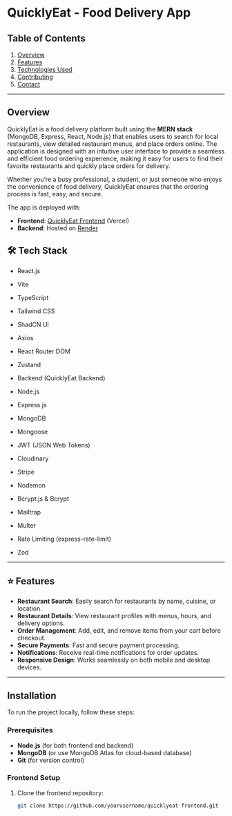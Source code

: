 # QuicklyEat - Food Delivery App

## Table of Contents

1. [Overview](#overview)
2. [Features](#features)
5. [Technologies Used](#technologies-used)
6. [Contributing](#contributing)
8. [Contact](#contact)

---

## Overview

QuicklyEat is a food delivery platform built using the **MERN stack** (MongoDB, Express, React, Node.js) that enables users to search for local restaurants, view detailed restaurant menus, and place orders online. The application is designed with an intuitive user interface to provide a seamless and efficient food ordering experience, making it easy for users to find their favorite restaurants and quickly place orders for delivery.

Whether you’re a busy professional, a student, or just someone who enjoys the convenience of food delivery, QuicklyEat ensures that the ordering process is fast, easy, and secure.

The app is deployed with:
- **Frontend**: [QuicklyEat Frontend](https://quickly-eat-frontend-deploy.vercel.app/) (Vercel)
- **Backend**: Hosted on [Render](https://render.com/)

## 🛠️ Tech Stack
* React.js
* Vite
* TypeScript
* Tailwind CSS
* ShadCN UI
* Axios
* React Router DOM
* Zustand
  
* Backend (QuicklyEat Backend)
* Node.js
* Express.js
* MongoDB
* Mongoose
* JWT (JSON Web Tokens)
* Cloudinary
* Stripe
* Nodemon
* Bcrypt.js & Bcrypt
* Mailtrap
* Multer 
* Rate Limiting (express-rate-limit)
* Zod
---
## ⭐ Features

- **Restaurant Search**: Easily search for restaurants by name, cuisine, or location.
- **Restaurant Details**: View restaurant profiles with menus, hours, and delivery options.
- **Order Management**: Add, edit, and remove items from your cart before checkout.
- **Secure Payments**: Fast and secure payment processing.
- **Notifications**: Receive real-time notifications for order updates.
- **Responsive Design**: Works seamlessly on both mobile and desktop devices.

---

## Installation

To run the project locally, follow these steps:

### Prerequisites

- **Node.js** (for both frontend and backend)
- **MongoDB** (or use MongoDB Atlas for cloud-based database)
- **Git** (for version control)

### Frontend Setup

1. Clone the frontend repository:
   ```bash
   git clone https://github.com/yourusername/quicklyeat-frontend.git
